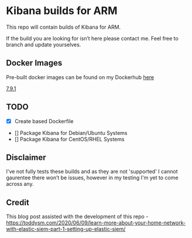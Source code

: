 # Kibana builds for ARM
This repo will contain builds of Kibana for ARM. 

If the build you are looking for isn’t here please contact me.
Feel free to branch and update yourselves. 


## Docker Images
Pre-built docker images can be found on my Dockerhub [here](https://hub.docker.com/r/jamesgarside/kibana/)

[7.9.1](https://hub.docker.com/r/jamesgarside/kibana/tags)


## TODO
- [x] Create based Dockerfile
- [] Package Kibana for Debian/Ubuntu Systems
- [] Package Kibana for CentOS/RHEL Systems


## Disclaimer
I've not fully tests these builds and as they are not 'supported' I cannot gaurentee there won’t be issues, however in my testing I'm yet to come across any. 

## Credit
This blog post assisted with the development of this repo - https://toddysm.com/2020/06/09/learn-more-about-your-home-network-with-elastic-siem-part-1-setting-up-elastic-siem/